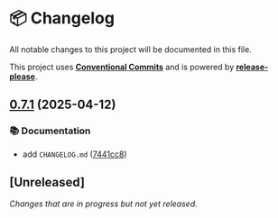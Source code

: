 # 📦 Changelog

All notable changes to this project will be documented in this file.

This project uses **[Conventional Commits](https://www.conventionalcommits.org/)** and is powered by **[release-please](https://github.com/googleapis/release-please)**.

## [0.7.1](https://github.com/justedlev/bridgewayhub/compare/v0.7.0...v0.7.1) (2025-04-12)


### 📚 Documentation

* add `CHANGELOG.md` ([7441cc8](https://github.com/justedlev/bridgewayhub/commit/7441cc8b1ca2e7e31e1b25a620d3cdcf231048a4))

## [Unreleased]

_Changes that are in progress but not yet released._

<!-- RELEASE PLEASE INSERT CHANGELOG HERE -->
